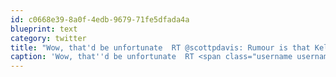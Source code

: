 ```yaml
---
id: c0668e39-8a0f-4edb-9679-71fe5dfada4a
blueprint: text
category: twitter
title: "Wow, that'd be unfortunate  RT @scottpdavis: Rumour is that Kelowna.com has gone bankrupt"
caption: 'Wow, that''d be unfortunate  RT <span class="username username_linked">@<a href="https://twitter.com/scottpdavis" title="Scott Davis">scottpdavis</a></span>: Rumour is that Kelowna.com has gone bankrupt'
---
```

